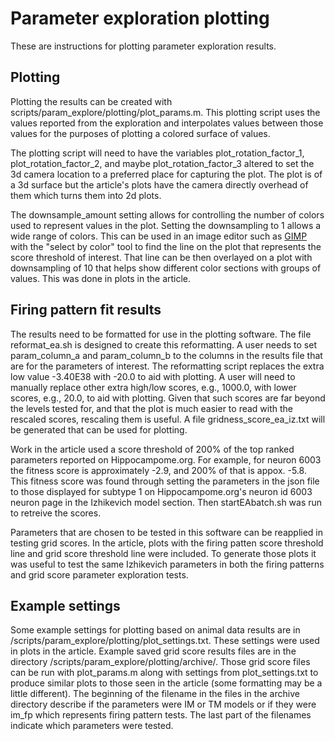 Parameter exploration plotting
==============================

These are instructions for plotting parameter exploration results.

## Plotting

Plotting the results can be created with scripts/param_explore/plotting/plot_params.m. This plotting script uses the values reported from the exploration and interpolates values between those values for the purposes of plotting a colored surface of values. 

The plotting script will need to have the variables plot_rotation_factor_1, plot_rotation_factor_2, and maybe plot_rotation_factor_3 altered to set the 3d camera location to a preferred place for capturing the plot. The plot is of a 3d surface but the article's plots have the camera directly overhead of them which turns them into 2d plots. 

The downsample_amount setting allows for controlling the number of colors used to represent values in the plot. Setting the downsampling to 1 allows a wide range of colors. This can be used in an image editor such as [GIMP](https://www.gimp.org/) with the "select by color" tool to find the line on the plot that represents the score threshold of interest. That line can be then overlayed on a plot with downsampling of 10 that helps show different color sections with groups of values. This was done in plots in the article.

## Firing pattern fit results

The results need to be formatted for use in the plotting software. The file reformat_ea.sh is designed to create this reformatting. A user needs to set param_column_a and param_column_b to the columns in the results file that are for the parameters of interest. The reformatting script replaces the extra low value -3.40E38 with -20.0 to aid with plotting. A user will need to manually replace other extra high/low scores, e.g., 1000.0, with lower scores, e.g., 20.0, to aid with plotting. Given that such scores are far beyond the levels tested for, and that the plot is much easier to read with the rescaled scores, rescaling them is useful. A file gridness_score_ea_iz.txt will be generated that can be used for plotting.

Work in the article used a score threshold of 200% of the top ranked parameters reported on Hippocampome.org. For example, for neuron 6003 the fitness score is approximately -2.9, and 200% of that is appox. -5.8. This fitness score was found through setting the parameters in the json file to those displayed for subtype 1 on Hippocampome.org's neuron id 6003 neuron page in the Izhikevich model section. Then startEAbatch.sh was run to retreive the scores.

Parameters that are chosen to be tested in this software can be reapplied in testing grid scores. In the article, plots with the firing patten score threshold line and grid score threshold line were included. To generate those plots it was useful to test the same Izhikevich parameters in both the firing patterns and grid score parameter exploration tests. 

## Example settings

Some example settings for plotting based on animal data results are in /scripts/param_explore/plotting/plot_settings.txt. These settings were used in plots in the article. Example saved grid score results files are in the directory /scripts/param_explore/plotting/archive/. Those grid score files can be run with plot_params.m along with settings from plot_settings.txt to produce similar plots to those seen in the article (some formatting may be a little different). The beginning of the filename in the files in the archive directory describe if the parameters were IM or TM models or if they were im_fp which represents firing pattern tests. The last part of the filenames indicate which parameters were tested.